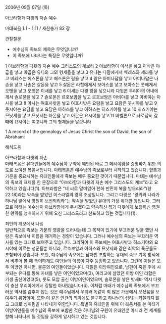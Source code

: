 2006년 09월 07일 (목)

아브라함과 다윗의 자손 예수



마태복음 1:1 - 1:11 / 새찬송가 82 장


관찰질문
- 예수님의 족보의 제목은 무엇입니까? 
- 이 족보에 나타나는 특징은 무엇입니까?

1 아브라함과 다윗의 자손 예수 그리스도의 계보라 2 아브라함이 이삭을 낳고 이삭은 야곱을 낳고 야곱은 유다와 그의 형제들을 낳고 3 유다는 다말에게서 베레스와 세라를 낳고 베레스는 헤스론을 낳고 헤스론은 람을 낳고 4 람은 아미나답을 낳고 아미나답은 나손을 낳고 나손은 살몬을 낳고 5 살몬은 라합에게서 보아스를 낳고 보아스는 룻에게서 오벳을 낳고 오벳은 이새를 낳고 6 이새는 다윗 왕을 낳으니라 다윗은 우리야의 아내에게서 솔로몬을 낳고 7 솔로몬은 르호보암을 낳고 르호보암은 아비야를 낳고 아비야는 아사를 낳고 8 아사는 여호사밧을 낳고 여호사밧은 요람을 낳고 요람은 웃시야를 낳고 9 웃시야는 요담을 낳고 요담은 아하스를 낳고 아하스는 히스기야를 낳고 10 히스기야는 므낫세를 낳고 므낫세는 아몬을 낳고 아몬은 요시야를 낳고 11 바벨론으로 사로잡혀 갈 때에 요시야는 여고냐와 그의 형제들을 낳으니라

1  A record of the genealogy of Jesus Christ the son of David, the son of Abraham:

해석도움





아브라함과 다윗의 자손  
마태복음은 유대인들에게 예수님이 구약에 예언된 바로 그 메시야임을 증명하기 위한 의도로 쓰여진 복음서입니다. 마태복음은 예수님의 족보로부터 시작되고 있습니다. 혈통과 가문을 중요시하는 유대인들에게 족보는 매우 중요한 것이기 때문입니다. 마태는 예수님의 족보의 표제를 한 문장으로 “아브라함과 다윗의 자손 예수 그리스도의 계보”라고 요약하고 있습니다(1). 아브라함은 “네 씨로 말미암아 천하 만민이 복을 받으리라”(창 22:18)라는 약속을 받았던 이스라엘의 영적 조상입니다. 그리고 다윗은 “왕위와 나라가 하나님 앞에서 영원히 보전되리라”는 약속을 받았던 유대의 가장 위대한 왕입니다. 그러므로 마태는 예수님이 아브라함에게 주시겠다고 약속하신 복과 다윗에게 보장하신 영원한 왕위를 성취하시기 위해 오신 그리스도라고 선포하고 있는 것입니다(1).   

죄인의 계보에서 나심  
일반적으로 족보는 가문의 영광을 드러내는데 그 목적이 있기에 부끄러운 일을 했던 사람은 족보에서 이름을 제거하는 경향이 있습니다. 그러나 예수님의 족보는 부끄러운 역사를 있는 그대로 보여주고 있습니다. 그리하여 이 족보에는 여호사밧과 히스기야와 요시야에 이르는 성군들뿐 아니라, 르호보암과 아하스와 므낫세와 같은 최악의 폭군들도 포함되어 있습니다. 또한, 예수님의 족보에는 남자만 포함하는 유대의 족보 기록 방식에서 비추어 볼 때 특이하게도 여인들의 이름이 자주 등장하고 있습니다. 그런데 이들은 모두 이방인 아니면, 불륜의 여인들이었습니다. 다말은 이방여인으로, 남편이 죽은 후에 시부되는 유다를 통해 자녀를 낳은 여인이었으며(3), 여리고에 살았던 이방 여인 라합은 기생 출신이었고(5), 룻도 모압 출신 이방여인이었으며, 솔로몬을 낳은 밧세바 역시 다윗이 충신 우리아에게서 강탈한 아내였습니다(6). 이처럼 마태가 예수님의 족보에서 부끄러운 역사를 감추지 않는 것은 예수님께서 우리와 똑같이 죄 많은 가문에서 오셨음을 보여주기 위함이며, 또한 이 같은 인간의 죄악에도 불구하고 하나님의 섭리는 좌절되지 않고 그대로 성취됨을 나타내기 위함입니다. 특별히 유대인을 위해 이 복음서를 쓴 마태가 이방여인들을 예수님의 족보에 포함한 것은 하나님의 구원이 유대인뿐 아니라 전 세계를 향해 나타나게 될 것임을 강하게 암시하고 있는 것입니다.